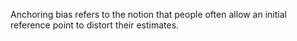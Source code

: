 Anchoring bias refers to the notion that people often allow an initial reference point to distort their estimates.